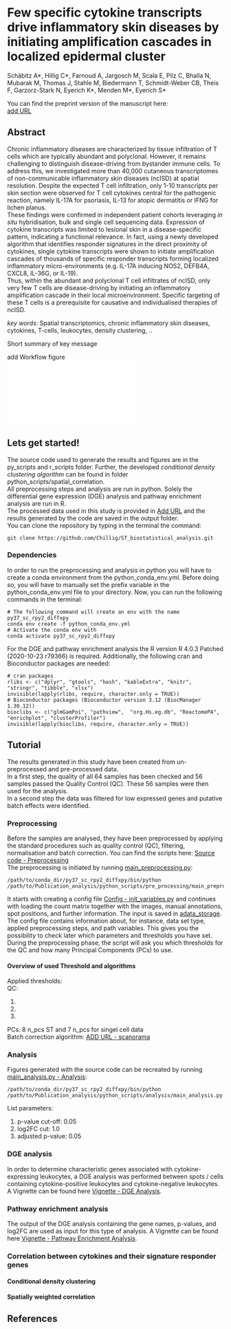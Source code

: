# Few specific cytokine transcripts drive inflammatory skin diseases by initiating amplification cascades in localized epidermal cluster
Schäbitz A*, Hillig C*, Farnoud A, Jargosch M, Scala E, Pilz C, Bhalla N, Mubarak M, Thomas J, Stahle M, Biedermann T, 
Schmidt-Weber CB, Theis F, Garzorz-Stark N, Eyerich K*, Menden M*, Eyerich S* <br>

You can find the preprint version of the manuscript here: <br>
[add URL](https://..??)


## Abstract
Chronic inflammatory diseases are characterized by tissue infiltration of T cells which are typically abundant and 
polyclonal. However, it remains challenging to distinguish disease-driving from bystander immune cells. 
To address this, we investigated more than 40,000 cutaneous transcriptomes of non-communicable inflammatory skin 
diseases (ncISD) at spatial resolution. Despite the expected T cell infiltration, only 1-10 transcripts per skin 
section were observed for T cell cytokines central for the pathogenic reaction, namely IL-17A for psoriasis, IL-13 for 
atopic dermatitis or IFNG for lichen planus. <br>
These findings were confirmed in independent patient cohorts leveraging *in situ* hybridisation, bulk and single cell 
sequencing data. Expression of cytokine transcripts was limited to lesional skin in a disease-specific pattern, 
indicating a functional relevance. In fact, using a newly developed algorithm that identifies responder signatures in 
the direct proximity of cytokines, single cytokine transcripts were shown to initiate amplification cascades of 
thousands of specific responder transcripts forming localized inflammatory micro-environments (e.g. IL-17A inducing
 NOS2, DEFB4A, CXCL8, IL-36G, or IL-19). <br>
Thus, within the abundant and polyclonal T cell infiltrates of ncISD, only very few T cells are disease-driving by 
initiating an inflammatory amplification cascade in their local microenvironment. Specific targeting of these T cells is 
a prerequisite for causative and individualised therapies of ncISD. <br>

*key words*: Spatial transcriptomics, chronic inflammatory skin diseases, cytokines, T-cells, 
leukocytes, density clustering, .. <br>

Short summary of key message <br>

add Workflow figure <br>
![Workflow_final.pdf](/Users/christina.hillig/Documents/Projects/IGSSE-TUM_Projects/K_Eyerich_skin_spatial_transcriptomics/Paper/Low_mRNA_cytokines/Figure_1/Workflow_final.pdf)


## Lets get started!
The source code used to generate the results and figures are in the py_scripts and r_scripts folder. 
Further, the developed *conditional density clustering algorithm* can be found in folder 
python_scripts/spatial_correlation. <br> 
All preprocessing steps and analysis are run in python. Solely the differential gene expression (DGE) analysis and 
pathway enrichment analysis are run in R. <br> 
The processed data used in this study is provided in [Add URL](https://..??) and the results generated by the code are 
saved in the output folder. <br>
You can clone the repository by typing in the terminal the command: 
```{bash}
git clone https://github.com/Chillig/ST_biostatistical_analysis.git
```

### Dependencies
In order to run the preprocessing and analysis in python you will have to create a conda environment from the 
python_conda_env.yml. Before doing so, you will have to manually set the prefix variable in the python_conda_env.yml 
file to your directory. Now, you can run the following commands in the terminal:
```{bash}
# The following command will create an env with the name py37_sc_rpy2_diffxpy
conda env create -f python_conda_env.yml
# Activate the conda env with
conda activate py37_sc_rpy2_diffxpy
```
For the DGE and pathway enrichment analysis the R version R 4.0.3 Patched (2020-10-23 r79366) is required. 
Additionally, the following cran and Bioconductor packages are needed: <br> 
```{r}
# cran packages
rlibs <- c("dplyr", "gtools", "hash", "kableExtra", "knitr", "stringr", "tibble", "xlsx")
invisible(lapply(rlibs, require, character.only = TRUE))
# Bioconductor packages (Bioconductor version 3.12 (BiocManager 1.30.12))
bioclibs <- c("glmGamPoi", "pathview",  "org.Hs.eg.db", "ReactomePA",  "enrichplot", "clusterProfiler")
invisible(lapply(bioclibs, require, character.only = TRUE))
```


## Tutorial
The results generated in this study have been created from un-preprocessed and pre-processed data. <br>
In a first step, the quality of all 64 samples has been checked and 56 samples passed the Quality Control (QC). 
These 56 samples were then used for the analysis.  
In a second step the data was filtered for low expressed genes and putative batch effects were identified.



### Preprocessing
Before the samples are analysed, they have been preprocessed by applying the standard procedures 
such as quality control (QC), filtering, normalisation and batch correction. 
You can find the scripts here: [Source code - Preprocessing](https://github.com/Chillig/ST_biostatistical_analysis/tree/main/python_scripts/pre_processing) <br>
The preprocessing is initiated by running [main_preprocessing.py](https://github.com/Chillig/ST_biostatistical_analysis/tree/main/python_scripts/pre_processing/main_preprocessing.py):
```{python}
/path/to/conda_dir/py37_sc_rpy2_diffxpy/bin/python /path/to/Publication_analysis/python_scripts/pre_processing/main_preprocessing.py
``` 
It starts with creating a config file [Config - init_variables.py](https://github.com/Chillig/ST_biostatistical_analysis/tree/main/python_scripts/pre_processing/init_variables.py) 
and continues with loading the count matrix together with the images, manual annotations, spot positions, 
and further information. The input is saved in [adata_storage](https://github.com/Chillig/ST_biostatistical_analysis/blob/main/python_scripts/adata_storage). <br>
The config file contains information about, for instance, data set type, applied preprocessing steps, and path variables.
This gives you the possibility to check later which parameters and thresholds you have set. <br>
During the preprocessing phase, the script will ask you which thresholds for the QC and how many 
Principal Components (PCs) to use.<br>
#### Overview of used Threshold and algorithms
Applied thresholds: <br>
QC: <br>
1. <br>
2. <br>
3. <br>
PCs: 8 n_pcs ST and 7 n_pcs for singel cell data<br>
Batch correction algorithm: [ADD URL - scanorama]()


### Analysis
Figures generated with the source code can be recreated by running 
[main_analysis.py - Analysis](https://github.com/Chillig/ST_biostatistical_analysis/blob/main/python_scripts/analysis/main_analysis.py):
```{python}
/path/to/conda_dir/py37_sc_rpy2_diffxpy/bin/python /path/to/Publication_analysis/python_scripts/analysis/main_analysis.py
```
List parameters: <br>
1. p-value cut-off: 0.05 <br>
2. log2FC cut: 1.0<br>
3. adjusted p-value: 0.05<br>

### DGE analysis
In order to determine characteristic genes associated with cytokine-expressing leukocytes, 
a DGE analysis was performed between spots / cells containing cytokine-positive leukocytes and 
cytokine-negative leukocytes. A Vignette can be found here 
[Vignette - DGE Analysis](https://github.com/Chillig/ST_biostatistical_analysis/blob/main/r_scripts/dge_analysis/Vignette__DGE_Analysis.Rmd).

### Pathway enrichment analysis
The output of the DGE analysis containing the gene names, p-values, and log2FC are used as input for 
this type of analysis. A Vignette can be found here 
[Vignette - Pathway Enrichment Analysis](https://github.com/Chillig/ST_biostatistical_analysis/blob/main/r_scripts/pathway_analysis/Vignette__Pathway_Enrichment_Analysis.Rmd).

### Correlation between cytokines and their signature responder genes

#### Conditional density clustering

#### Spatially weighted correlation 

## References


